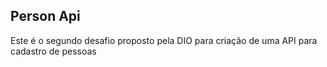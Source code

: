 ## Person Api 
Este é o segundo desafio proposto pela DIO para criação de uma API para cadastro de pessoas
